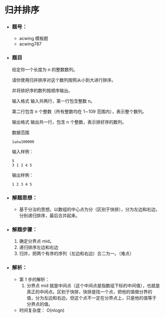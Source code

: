 # 归并排序

- ### 题号：

  - acwing 模板题
  - acwing787

- ### 题目

  给定你一个长度为 n 的整数数列。

  请你使用归并排序对这个数列按照从小到大进行排序。

  并将排好序的数列按顺序输出。

  输入格式
  输入共两行，第一行包含整数 n。

  第二行包含 n 个整数（所有整数均在 1∼109 范围内），表示整个数列。

  输出格式
  输出共一行，包含 n 个整数，表示排好序的数列。

  数据范围

  ```
  1≤n≤100000
  ```

  输入样例：

  ```
  5
  3 1 2 4 5
  ```

  输出样例：

  ```
  1 2 3 4 5
  ```

- ### 解题思想：

  - 基于分治的思想。以数组的中心点为分（区别于快排），分为左边和右边，分别递归排序，最后合并起来。

- ### 解题步骤：

  1. 确定分界点 mid。
  2. 递归排序左边和右边
  3. 归并，把两个有序的序列（左边和右边）合二为一。（难点）

- ### 解析：

  - 第 1 步的解析：
    1. 分界点 mid 就是中间点（这个中间点是指数组下标的中间值），也就是真正的中间点。区别于快排，快排是找一个点，把他的值做分界的值，分为左边和右边，但这个点不一定在分界点上，只是他的值等于分界点的值。
  - 时间复杂度：
    O(nlogn)
